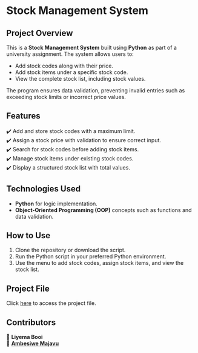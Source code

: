 # Stock Management System  

## Project Overview  
This is a **Stock Management System** built using **Python** as part of a university assignment. The system allows users to:  
- Add stock codes along with their price.  
- Add stock items under a specific stock code.  
- View the complete stock list, including stock values.  

The program ensures data validation, preventing invalid entries such as exceeding stock limits or incorrect price values.  

## Features  
✔️ Add and store stock codes with a maximum limit.  
✔️ Assign a stock price with validation to ensure correct input.  
✔️ Search for stock codes before adding stock items.  
✔️ Manage stock items under existing stock codes.  
✔️ Display a structured stock list with total values.  

## Technologies Used  
- **Python** for logic implementation.  
- **Object-Oriented Programming (OOP)** concepts such as functions and data validation.  

## How to Use  
1. Clone the repository or download the script.  
2. Run the Python script in your preferred Python environment.  
3. Use the menu to add stock codes, assign stock items, and view the stock list.  

## Project File  
Click [here](https://rebrand.ly/stock-management-system) to access the project file.  

## Contributors  
👤 **Liyema Booi**  
👤 [**Ambesiwe Majavu**](https://github.com/AmbeMajavu)  
